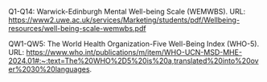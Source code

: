 Q1-Q14: Warwick-Edinburgh Mental Well-being Scale (WEMWBS). URL: https://www2.uwe.ac.uk/services/Marketing/students/pdf/Wellbeing-resources/well-being-scale-wemwbs.pdf

QW1-QW5: The World Health Organization-Five Well-Being Index (WHO-5). URL: https://www.who.int/publications/m/item/WHO-UCN-MSD-MHE-2024.01#:~:text=The%20WHO%2D5%20is%20a,translated%20into%20over%2030%20languages.
